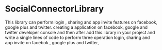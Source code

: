 # SocialConnectorLibrary
This library can perform login , sharing and app invite features on facebook, google plus and twitter. creating a application on facebook, google and twitter developer console and then after add this library in your project and write a single lines of code to perform three operation login, sharing and app invite on facebok , google plus and twitter,
